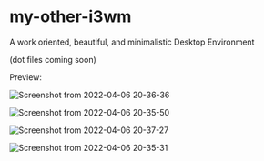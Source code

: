 # my-other-i3wm
A work oriented, beautiful, and minimalistic Desktop Environment 

(dot files coming soon)

Preview:

![Screenshot from 2022-04-06 20-36-36](https://user-images.githubusercontent.com/91330011/162007168-0405ab57-c7c6-4237-99fe-2c9583629224.png)

![Screenshot from 2022-04-06 20-35-50](https://user-images.githubusercontent.com/91330011/162007307-7f8a57cd-6d08-4e0f-888d-78aed6772460.png)

![Screenshot from 2022-04-06 20-37-27](https://user-images.githubusercontent.com/91330011/162007349-81aabc27-3652-42ff-868b-1dc0d73466f2.png)

![Screenshot from 2022-04-06 20-35-31](https://user-images.githubusercontent.com/91330011/162007417-4891ec09-f377-45c8-92c0-18c006471016.png)
